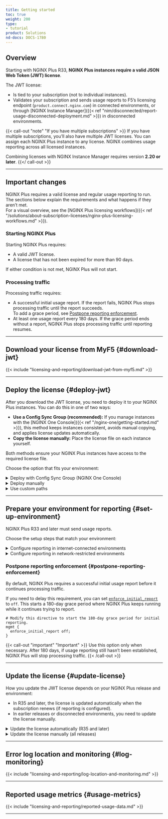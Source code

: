 ```yaml
---
title: Getting started
toc: true
weight: 200
type:
- tutorial
product: Solutions
nd-docs: DOCS-1780
---
```


## Overview

Starting with NGINX Plus R33, **NGINX Plus instances require a valid JSON Web Token (JWT) license**.  

The JWT license:

- Is tied to your subscription (not to individual instances).  
- Validates your subscription and sends usage reports to F5’s licensing endpoint (`product.connect.nginx.com`) in connected environments, or through [NGINX Instance Manager]({{< ref "nim/disconnected/report-usage-disconnected-deployment.md" >}}) in disconnected environments.  

{{< call-out "note" "If you have multiple subscriptions" >}}
If you have multiple subscriptions, you’ll also have multiple JWT licenses. You can assign each NGINX Plus instance to any license. NGINX combines usage reporting across all licensed instances.  

Combining licenses with NGINX Instance Manager requires version **2.20 or later**.
{{</ call-out >}}  

---

## Important changes

NGINX Plus requires a valid license and regular usage reporting to run.  
The sections below explain the requirements and what happens if they aren’t met.  
For a visual overview, see the [NGINX Plus licensing workflows]({{< ref "/solutions/about-subscription-licenses/nginx-plus-licensing-workflows.md" >}}).  

### Starting NGINX Plus

Starting NGINX Plus requires:  

- A valid JWT license.  
- A license that has not been expired for more than 90 days.  

If either condition is not met, NGINX Plus will not start.  

### Processing traffic

Processing traffic requires:  

- A successful initial usage report. If the report fails, NGINX Plus stops processing traffic until the report succeeds.  
  To add a grace period, see [Postpone reporting enforcement](#postpone-reporting-enforcement).  
- At least one usage report every 180 days. If the grace period ends without a report, NGINX Plus stops processing traffic until reporting resumes.   

---

## Download your license from MyF5 {#download-jwt}

{{< include "licensing-and-reporting/download-jwt-from-myf5.md" >}}

---

## Deploy the license {#deploy-jwt}

After you download the JWT license, you need to deploy it to your NGINX Plus instances. You can do this in one of two ways:

- **Use a Config Sync Group (recommended):** If you manage instances with the [NGINX One Console]({{< ref "/nginx-one/getting-started.md" >}}), this method keeps instances consistent, avoids manual copying, and applies license updates automatically.  
- **Copy the license manually:** Place the license file on each instance yourself.  

Both methods ensure your NGINX Plus instances have access to the required license file.  

Choose the option that fits your environment:

<details>
<summary>Deploy with Config Sync Group (NGINX One Console)</summary>

### Deploy with a Config Sync Group

<br>

If you use the [NGINX One Console]({{< ref "/nginx-one/getting-started.md" >}}), the easiest way to deploy your JWT license is with a [Config Sync Group]({{< ref "/nginx-one/nginx-configs/config-sync-groups/manage-config-sync-groups.md" >}}). A Config Sync Group lets you:

- Avoid manual file copying  
- Keep all instances consistent  
- Automatically apply the license to new instances  

To deploy the JWT license with a Config Sync Group:

{{< include "/licensing-and-reporting/deploy-jwt-with-csgs.md" >}}

After setup, the license syncs to all NGINX Plus instances in the group.

<br>

{{< include "/licensing-and-reporting/about-renewals-callout.md" >}}

<br>

{{< call-out "note" "If you’re using NGINX Instance Manager" "" >}}
If you use NGINX Instance Manager instead of the NGINX One Console, the equivalent feature is an *instance group*. You can manage your JWT license the same way by adding or updating the file in the instance group. For details, see [Manage instance groups]({{< ref "/nim/nginx-instances/manage-instance-groups.md" >}}).
{{< /call-out >}}

</details>

<details>
<summary>Deploy manually</summary>

### Deploy manually

<br>

You can copy the JWT license file directly to each NGINX Plus instance.

{{< include "/licensing-and-reporting/apply-jwt.md" >}}

<br>

{{< include "/licensing-and-reporting/about-renewals-callout.md" >}}

</details>

<details>
<summary>Use custom paths</summary>

### Custom paths {#custom-paths}

<br>

{{< include "licensing-and-reporting/custom-paths-jwt.md" >}}

</details>

---

## Prepare your environment for reporting {#set-up-environment}

NGINX Plus R33 and later must send usage reports.  

Choose the setup steps that match your environment:

<details>
<summary>Configure reporting in internet-connected environments</summary>

### Internet-connected environments {#internet-connected}

<br>

In connected environments, NGINX Plus sends usage reports directly to the F5 licensing endpoint. 

<br>

Allow the necessary outbound traffic so reports can reach F5.

1. Allow NGINX Plus instances to connect to the F5 licensing endpoint (`product.connect.nginx.com`) over HTTPS (TCP `443`). Make sure the following IP addresses are allowed:

   - `3.135.72.139`  
   - `3.133.232.50`  
   - `52.14.85.249`  

1. *(R34 and later)* If your company restricts outbound traffic, configure NGINX Plus instances to connect through an outbound proxy. Update the [`proxy`](https://nginx.org/en/docs/ngx_mgmt_module.html#proxy) directive in the [`mgmt`](https://nginx.org/en/docs/ngx_mgmt_module.html) block of (`/etc/nginx/nginx.conf`) to point to your proxy server:

   ```nginx
   mgmt {
       proxy          PROXY_ADDR:PORT; # can be http or https
       proxy_username USER;            # optional
       proxy_password PASS;            # optional
   }
   ```

</details>

<details>
<summary>Configure reporting in network-restricted environments</summary>

### Network-restricted environments {#network-restricted}

<br>

In environments without internet access, NGINX Plus sends usage reports to NGINX Instance Manager. NGINX Instance Manager collects the reports and later forwards them to F5. For details on forwarding usage reports from NGINX Instance Manager to F5, see [Submit usage reports to F5 from NGINX Instance Manager](#submit-usage-reports-from-nim).

<br>

To configure NGINX Plus to send usage reports to NGINX Instance Manager:

{{< include "/licensing-and-reporting/configure-nginx-plus-report-to-nim.md" >}}

</details>

### Postpone reporting enforcement {#postpone-reporting-enforcement}

By default, NGINX Plus requires a successful initial usage report before it continues processing traffic.  

If you need to delay this requirement, you can set [`enforce_initial_report`](https://nginx.org/en/docs/ngx_mgmt_module.html#enforce_initial_report) to `off`. This starts a 180-day grace period where NGINX Plus keeps running while it continues trying to report.

```nginx
# Modify this directive to start the 180-day grace period for initial reporting.
mgmt {
  enforce_initial_report off;
}
```

{{< call-out "important" "Important" >}}
Use this option only when necessary. After 180 days, if usage reporting still hasn’t been established,
NGINX Plus will stop processing traffic.
{{< /call-out >}}

---

## Update the license {#update-license}

How you update the JWT license depends on your NGINX Plus release and environment:

- In R35 and later, the license is updated automatically when the subscription renews (if reporting is configured).  
- In earlier releases or disconnected environments, you need to update the license manually.  

<details>
<summary>Update the license automatically (R35 and later)</summary>

### Automatic update (R35 and later) {#automatic-renewal}

<br>

Starting in NGINX Plus R35, [JWT licenses are updated automatically](#automatic-renewal) for instances that report directly to the F5 licensing endpoint. NGINX Plus downloads the new license and applies it without requiring a reload or restart.

Here’s how the automatic update works:  

- Beginning 30 days before the current license expires, NGINX Plus notifies the licensing endpoint as part of usage reporting.  
- The licensing endpoint checks for a renewed subscription with F5.  
- After the subscription is renewed, the licensing endpoint sends the updated JWT license to the instance.  
- NGINX Plus applies the updated license automatically and stores it as **nginx-mgmt-license** in the [`state_path`](https://nginx.org/en/docs/ngx_mgmt_module.html#state_path) directory.  
- The original JWT license file at `/etc/nginx/license.jwt` (or a custom path set by [`license_token`](https://nginx.org/en/docs/ngx_mgmt_module.html#license_token)) is not modified. You can replace the original file manually if needed, but this does not affect NGINX Plus operation.  
- This process also applies if the license has already expired but is still within the 90-day grace period.  
- Traffic continues without interruption.  

{{< call-out "important" "Important" >}}  
Automatic updates only work if:  
- License reporting is configured, and  
- At least one usage report has already been sent successfully.  

If these conditions aren’t met, you must [update the JWT license manually](#manually-update-license).  
{{< /call-out >}}

</details>

<details>
<summary>Update the license manually (all releases)</summary>

### Manual update (all releases) {#manually-update-license}

<br>

If automatic updates are not available (for example, in disconnected environments), update the license manually:

1. [Download the new JWT license](#download-jwt) from MyF5.  
2. [Deploy the JWT license](#deploy-jwt) to your NGINX Plus instances.

</details>

---

## Error log location and monitoring {#log-monitoring}

{{< include "licensing-and-reporting/log-location-and-monitoring.md" >}}

---

## Reported usage metrics {#usage-metrics}

{{< include "licensing-and-reporting/reported-usage-data.md" >}}

---

